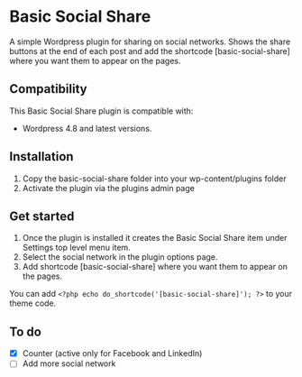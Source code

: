 # Basic Social Share
A simple Wordpress plugin for sharing on social networks.
Shows the share buttons at the end of each post and add the shortcode [basic-social-share] where you want them to appear on the pages.

## Compatibility
This Basic Social Share plugin is compatible with:
- Wordpress 4.8 and latest versions.

## Installation
1. Copy the basic-social-share folder into your wp-content/plugins folder
2. Activate the plugin via the plugins admin page

## Get started
1. Once the plugin is installed it creates the Basic Social Share item under Settings top level menu item.
2. Select the social network in the plugin options page.
3. Add shortcode [basic-social-share] where you want them to appear on the pages.

You can add `<?php echo do_shortcode('[basic-social-share]'); ?>` to your theme code.

## To do
- [x] Counter (active only for Facebook and LinkedIn)
- [ ] Add more social network 